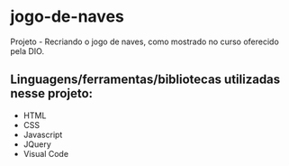 # jogo-de-naves
Projeto - Recriando o jogo de naves, como mostrado no curso oferecido pela DIO.

## Linguagens/ferramentas/bibliotecas utilizadas nesse projeto:

- HTML
- CSS
- Javascript
- JQuery
- Visual Code
